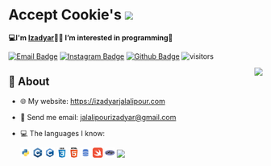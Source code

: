 # Accept Cookie's <img src="https://cdn3.emoji.gg/emojis/8312-cookie-coin.gif" width="27px"> 

**💻I'm [Izadyar](https://github.com/izadyarjalalipour)👨‍💻 I’m interested in programming👀**

[![Email Badge](https://img.shields.io/badge/-Email-c14438?style=flat-square&logo=Gmail&logoColor=white&link=mailto:yaronhuang@foxmail.com)](mailto:jalalipourizadyar@gmail.com)
[![Instagram Badge](https://img.shields.io/badge/-Instagram-purple?style=flat&logo=instagram&logoColor=white&link=https://instagram.com/izadyarjalalipour/)](https://space.bilibili.com/7708412)
[![Github Badge](https://img.shields.io/badge/-Github-232323?style=flat-square&logo=Github&logoColor=white&link=https://space.bilibili.com/7708412)](https://github.com/izadyarjalalipour)
![visitors](https://visitor-badge.laobi.icu/badge?page_id=izadyarjalalipour)

<img align="right" src="https://github-readme-stats.vercel.app/api?username=izadyarjalalipour&show_icons=true&hide_border=true">

## 🧐 About

- 🌐 My website: https://izadyarjalalipour.com
- 📧 Send me email: jalalipourizadyar@gmail.com
- 💻 The languages I know:

    <div>
        <code><img height="20" src="https://raw.githubusercontent.com/github/explore/80688e429a7d4ef2fca1e82350fe8e3517d3494d/topics/python/python.png"></code>
        <code><img height="20" src="https://raw.githubusercontent.com/github/explore/80688e429a7d4ef2fca1e82350fe8e3517d3494d/topics/cpp/cpp.png"></code>
        <code><img height="20" src="https://raw.githubusercontent.com/github/explore/80688e429a7d4ef2fca1e82350fe8e3517d3494d/topics/c/c.png"></code>
        <code><img height="20" src="https://raw.githubusercontent.com/github/explore/80688e429a7d4ef2fca1e82350fe8e3517d3494d/topics/css/css.png"></code>
        <code><img height="20" src="https://raw.githubusercontent.com/github/explore/80688e429a7d4ef2fca1e82350fe8e3517d3494d/topics/html/html.png"></code>
        <code><img height="20" src="https://raw.githubusercontent.com/github/explore/80688e429a7d4ef2fca1e82350fe8e3517d3494d/topics/sql/sql.png"></code>
        <code><img height="20" src="https://raw.githubusercontent.com/github/explore/80688e429a7d4ef2fca1e82350fe8e3517d3494d/topics/swift/swift.png"></code>
        <code><img height="20" src="https://raw.githubusercontent.com/github/explore/80688e429a7d4ef2fca1e82350fe8e3517d3494d/topics/php/php.png"></code>
        <code><img height="20" src="https://cdn.svgporn.com/logos/visual-studio-code.svg"></code>
    </div>
